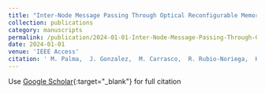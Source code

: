```yaml
---
title: "Inter-Node Message Passing Through Optical Reconfigurable Memory Channel"
collection: publications
category: manuscripts
permalink: /publication/2024-01-01-Inter-Node-Message-Passing-Through-Optical-Reconfigurable-Memory-Channel
date: 2024-01-01
venue: 'IEEE Access'
citation: ' M. Palma,  J. Gonzalez,  M. Carrasco,  R. Rubio-Noriega,  K. Bergman,  R. Azevedo, &quot;Inter-Node Message Passing Through Optical Reconfigurable Memory Channel.&quot; IEEE Access, 2024.'
---
```

Use [Google Scholar](https://scholar.google.com/scholar?q=Inter+Node+Message+Passing+Through+Optical+Reconfigurable+Memory+Channel){:target="_blank"} for full citation